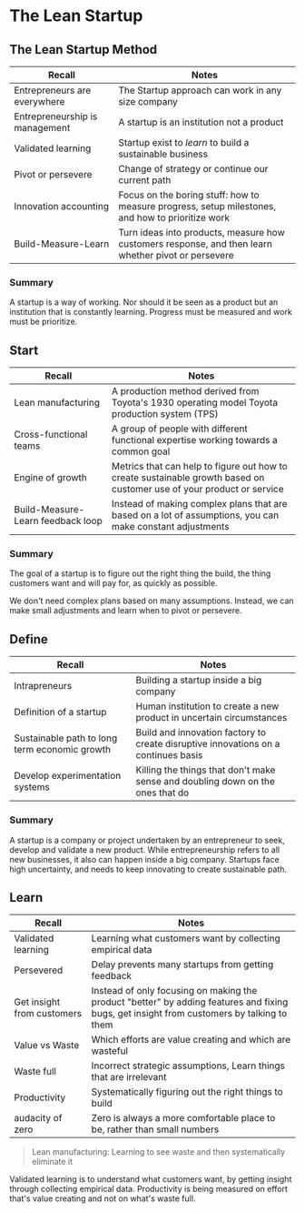 # The Lean Startup

## The Lean Startup Method
| __Recall__                     | __Notes__                                                                                           |
| ------------------------------ | --------------------------------------------------------------------------------------------------- |
| Entrepreneurs are everywhere   | The Startup approach can work in any size company                                                   |
| Entrepreneurship is management | A startup is an institution not a product                                                           |
| Validated learning             | Startup exist to _learn_ to build a sustainable business                                            |
| Pivot or persevere             | Change of strategy or continue our current path                                                     |
| Innovation accounting          | Focus on the boring stuff: how to measure progress, setup milestones, and how to prioritize work    |
| Build-Measure-Learn            | Turn ideas into products, measure how customers response, and then learn whether pivot or persevere |

### Summary
A startup is a way of working. Nor should it be seen as a product but an institution that is constantly learning. Progress must be measured and work must be prioritize.

## Start
| __Recall__                        | __Notes__                                                                                                             |
| --------------------------------- | --------------------------------------------------------------------------------------------------------------------- |
| Lean manufacturing                | A production method derived from Toyota's 1930 operating model Toyota production system (TPS)                         |
| Cross-functional teams            | A group of people with different functional expertise working towards a common goal                                   |
| Engine of growth                  | Metrics that can help to figure out how to create sustainable growth based on customer use of your product or service |
| Build-Measure-Learn feedback loop | Instead of making complex plans that are based on a lot of assumptions, you can make constant adjustments             |

### Summary
The goal of a startup is to figure out the right thing the build, the thing customers want and will pay for, as quickly as possible.

We don't need complex plans based on many assumptions. Instead, we can make small adjustments and learn when to pivot or persevere.

## Define
| __Recall__                                    | __Notes__                                                                          |
| --------------------------------------------- | ---------------------------------------------------------------------------------- |
| Intrapreneurs                                 | Building a startup inside a big company                                            |
| Definition of a startup                       | Human institution to create a new product in uncertain circumstances               |
| Sustainable path to long term economic growth | Build and innovation factory to create disruptive innovations on a continues basis |
| Develop experimentation systems               | Killing the things that don't make sense and doubling down on the ones that do     |

### Summary
A startup is a company or project undertaken by an entrepreneur to seek, develop and validate a new product. While entrepreneurship refers to all new businesses, it also can happen inside a big company. Startups face high uncertainty, and needs to keep innovating to create sustainable path.

## Learn
| __Recall__                 | __Notes__                                                                                                                                 |
| -------------------------- | ----------------------------------------------------------------------------------------------------------------------------------------- |
| Validated learning         | Learning what customers want by collecting empirical data                                                                                 |
| Persevered                 | Delay prevents many startups from getting feedback                                                                                        |
| Get insight from customers | Instead of only focusing on making the product "better" by adding features and fixing bugs, get insight from customers by talking to them |
| Value vs Waste             | Which efforts are value creating and which are wasteful                                                                                   |
| Waste full                 | Incorrect strategic assumptions, Learn things that are irrelevant                                                                         |
| Productivity               | Systematically figuring out the right things to build                                                                                     |
| audacity of zero           | Zero is always a more comfortable place to be, rather than small numbers                                                                  |

> Lean manufacturing: Learning to see waste and then systematically eliminate it

Validated learning is to understand what customers want, by getting insight through collecting empirical data. Productivity is being measured on effort that's value creating and not on what's waste full.